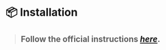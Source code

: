 # 📦 Installation

> ## Follow the official instructions [*here*](https://docs.vencord.dev/installing/custom-plugins/).
